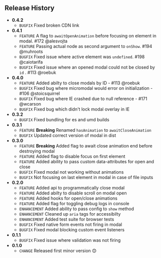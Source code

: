 ## Release History
* **0.4.2**
    * `BUGFIX`  Fixed broken CDN link
* **0.4.1**
    * `FEATURE`  A flag to `awaitOpenAnimation` before focusing on element in modal. #172 @alesvojta
    * `FEATURE`  Passing actual node as second argument to `onShow`. #194 @muhroots
    * `BUGFIX`  Fixed issue where active element was `undefined`. #198 @caiotarifa
    * `BUGFIX`  Fixed issue where an opened modal could not be closed by `id` . #113 @roebuk
* **0.4.0**
    * `FEATURE` Added abilty to close modals by ID - #113 @roebuk
    * `BUGFIX` Fixed bug where micromodal would error on initialization - #106 @stoicsquirrel
    * `BUGFIX` Fixed bug where IE crashed due to null reference - #171 @wcarson
    * `BUGFIX` Fixed bug which didn't lock modal overlay in IE
* **0.3.2**
    * `BUGFIX` Fixed bundling for es and umd builds
* **0.3.1**
    * `FEATURE` **Breaking** Renamed `hasAnimation` to `awaitCloseAnimation`
    * `BUGFIX` Updated correct version of modal in dist
* **0.3.0**
    * `FEATURE` **Breaking** Added flag to await close animation end before destroying modal
    * `FEATURE` Added flag to disable focus on first element
    * `FEATURE` Added ability to pass custom data-attributes for open and close
    * `BUGFIX` Fixed modal not working without animations
    * `BUGFIX` Not focusing on last element in modal in case of file inputs
* **0.2.0**
    * `FEATURE` Added api to programmatically close modal
    * `FEATURE` Added abilty to disable scroll on modal open
    * `FEATURE` Added hooks for open/close animations
    * `FEATURE` Added flag for toggling debug logs in console
    * `ENHANCEMENT` Added ability to pass config to `show` method
    * `ENHANCEMENT` Cleaned up `aria` tags for accessibilty
    * `ENHANCEMENT` Added test suite for browser tests
    * `BUGFIX` Fixed native form events not firing in modal
    * `BUGFIX` Fixed modal blocking custom event listeners
* **0.1.1**
    * `BUGFIX` Fixed issue where validation was not firing
* **0.1.0**
    * `CHANGE` Released first minor version 😊
